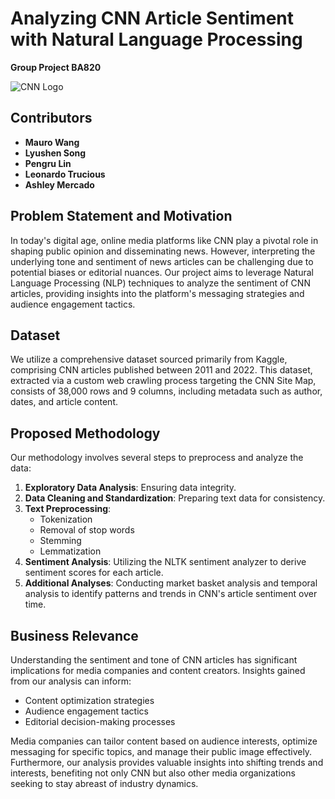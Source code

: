 # Analyzing CNN Article Sentiment with Natural Language Processing

**Group Project BA820**

![CNN Logo](https://github.com/mwangcy/BA820/assets/143052952/cafafbd8-c5a2-4383-8d73-dd7d7bd40317)

## Contributors
- **Mauro Wang**
- **Lyushen Song**
- **Pengru Lin**
- **Leonardo Trucious**
- **Ashley Mercado**

## Problem Statement and Motivation
In today's digital age, online media platforms like CNN play a pivotal role in shaping public opinion and disseminating news. However, interpreting the underlying tone and sentiment of news articles can be challenging due to potential biases or editorial nuances. Our project aims to leverage Natural Language Processing (NLP) techniques to analyze the sentiment of CNN articles, providing insights into the platform's messaging strategies and audience engagement tactics.

## Dataset
We utilize a comprehensive dataset sourced primarily from Kaggle, comprising CNN articles published between 2011 and 2022. This dataset, extracted via a custom web crawling process targeting the CNN Site Map, consists of 38,000 rows and 9 columns, including metadata such as author, dates, and article content.

## Proposed Methodology
Our methodology involves several steps to preprocess and analyze the data:

1. **Exploratory Data Analysis**: Ensuring data integrity.
2. **Data Cleaning and Standardization**: Preparing text data for consistency.
3. **Text Preprocessing**: 
    - Tokenization
    - Removal of stop words
    - Stemming
    - Lemmatization
4. **Sentiment Analysis**: Utilizing the NLTK sentiment analyzer to derive sentiment scores for each article.
5. **Additional Analyses**: Conducting market basket analysis and temporal analysis to identify patterns and trends in CNN's article sentiment over time.

## Business Relevance
Understanding the sentiment and tone of CNN articles has significant implications for media companies and content creators. Insights gained from our analysis can inform:

- Content optimization strategies
- Audience engagement tactics
- Editorial decision-making processes

Media companies can tailor content based on audience interests, optimize messaging for specific topics, and manage their public image effectively. Furthermore, our analysis provides valuable insights into shifting trends and interests, benefiting not only CNN but also other media organizations seeking to stay abreast of industry dynamics.
